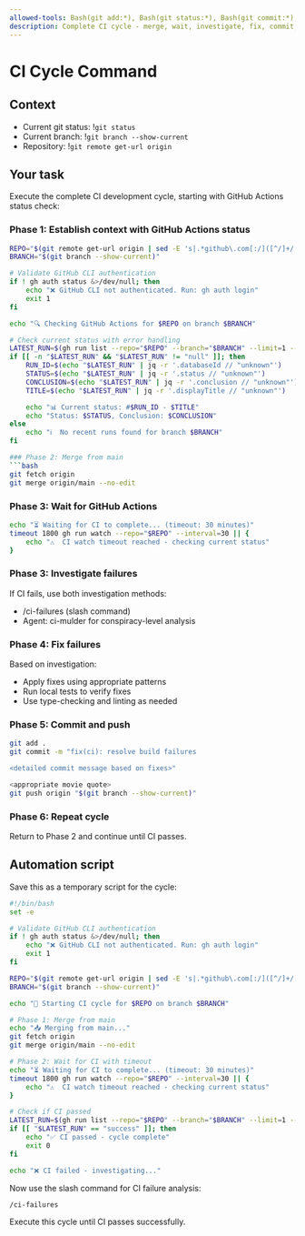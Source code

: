 ```yaml
---
allowed-tools: Bash(git add:*), Bash(git status:*), Bash(git commit:*), Bash(*), Task(*)
description: Complete CI cycle - merge, wait, investigate, fix, commit, push
---
```


# CI Cycle Command

## Context

- Current git status: !`git status`
- Current branch: !`git branch --show-current`
- Repository: !`git remote get-url origin`

## Your task

Execute the complete CI development cycle, starting with GitHub Actions status check:

### Phase 1: Establish context with GitHub Actions status

```bash
REPO="$(git remote get-url origin | sed -E 's|.*github\.com[:/]([^/]+/[^/]+)(\.git)?$|\1|')"
BRANCH="$(git branch --show-current)"

# Validate GitHub CLI authentication
if ! gh auth status &>/dev/null; then
    echo "❌ GitHub CLI not authenticated. Run: gh auth login"
    exit 1
fi

echo "🔍 Checking GitHub Actions for $REPO on branch $BRANCH"

# Check current status with error handling
LATEST_RUN=$(gh run list --repo="$REPO" --branch="$BRANCH" --limit=1 --json=databaseId,status,conclusion,displayTitle --jq '.[0] // empty')
if [[ -n "$LATEST_RUN" && "$LATEST_RUN" != "null" ]]; then
    RUN_ID=$(echo "$LATEST_RUN" | jq -r '.databaseId // "unknown"')
    STATUS=$(echo "$LATEST_RUN" | jq -r '.status // "unknown"')
    CONCLUSION=$(echo "$LATEST_RUN" | jq -r '.conclusion // "unknown"')
    TITLE=$(echo "$LATEST_RUN" | jq -r '.displayTitle // "unknown"')

    echo "📊 Current status: #$RUN_ID - $TITLE"
    echo "Status: $STATUS, Conclusion: $CONCLUSION"
else
    echo "ℹ️  No recent runs found for branch $BRANCH"
fi

### Phase 2: Merge from main
```bash
git fetch origin
git merge origin/main --no-edit
```

### Phase 3: Wait for GitHub Actions

```bash
echo "⏳ Waiting for CI to complete... (timeout: 30 minutes)"
timeout 1800 gh run watch --repo="$REPO" --interval=30 || {
    echo "⚠️  CI watch timeout reached - checking current status"
}
```

### Phase 3: Investigate failures

If CI fails, use both investigation methods:

- /ci-failures (slash command)
- Agent: ci-mulder for conspiracy-level analysis

### Phase 4: Fix failures

Based on investigation:

- Apply fixes using appropriate patterns
- Run local tests to verify fixes
- Use type-checking and linting as needed

### Phase 5: Commit and push

```bash
git add .
git commit -m "fix(ci): resolve build failures

<detailed commit message based on fixes>"

<appropriate movie quote>
git push origin "$(git branch --show-current)"
```

### Phase 6: Repeat cycle

Return to Phase 2 and continue until CI passes.

## Automation script

Save this as a temporary script for the cycle:

```bash
#!/bin/bash
set -e

# Validate GitHub CLI authentication
if ! gh auth status &>/dev/null; then
    echo "❌ GitHub CLI not authenticated. Run: gh auth login"
    exit 1
fi

REPO="$(git remote get-url origin | sed -E 's|.*github\.com[:/]([^/]+/[^/]+)(\.git)?$|\1|')"
BRANCH="$(git branch --show-current)"

echo "🔄 Starting CI cycle for $REPO on branch $BRANCH"

# Phase 1: Merge from main
echo "📥 Merging from main..."
git fetch origin
git merge origin/main --no-edit

# Phase 2: Wait for CI with timeout
echo "⏳ Waiting for CI to complete... (timeout: 30 minutes)"
timeout 1800 gh run watch --repo="$REPO" --interval=30 || {
    echo "⚠️  CI watch timeout reached - checking current status"
}

# Check if CI passed
LATEST_RUN=$(gh run list --repo="$REPO" --branch="$BRANCH" --limit=1 --json=conclusion --jq '.[0].conclusion // "unknown"')
if [[ "$LATEST_RUN" == "success" ]]; then
    echo "✅ CI passed - cycle complete"
    exit 0
fi

echo "❌ CI failed - investigating..."
```

Now use the slash command for CI failure analysis:

```text
/ci-failures
```

Execute this cycle until CI passes successfully.
